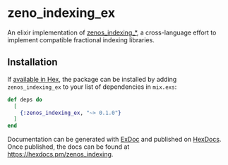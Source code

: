 # zeno_indexing_ex

An elixir implementation of [zenos_indexing_*](https://github.com/gdso/zeno_indexing/), 
a cross-language effort to implement compatible fractional indexing libraries.

## Installation

If [available in Hex](https://hex.pm/docs/publish), the package can be installed
by adding `zenos_indexing_ex` to your list of dependencies in `mix.exs`:

```elixir
def deps do
  [
    {:zenos_indexing_ex, "~> 0.1.0"}
  ]
end
```

Documentation can be generated with [ExDoc](https://github.com/elixir-lang/ex_doc)
and published on [HexDocs](https://hexdocs.pm). Once published, the docs can
be found at <https://hexdocs.pm/zenos_indexing>.

